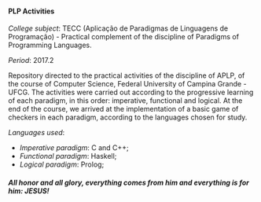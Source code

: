 #### PLP Activities

_College subject_: TECC (Aplicação de Paradigmas de Linguagens de Programação) - Practical complement of the discipline of Paradigms of Programming Languages.

_Period_: 2017.2

Repository directed to the practical activities of the discipline of APLP, of the course of Computer Science, Federal University of Campina Grande - UFCG. The activities were carried out according to the progressive learning of each paradigm, in this order: imperative, functional and logical. At the end of the course, we arrived at the implementation of a basic game of checkers in each paradigm, according to the languages chosen for study. 

_Languages used_: 
  - _Imperative paradigm_: C and C++;
  - _Functional paradigm_: Haskell;
  - _Logical paradigm_: Prolog;
  
##### _All honor and all glory, everything comes from him and everything is for him: JESUS!_
